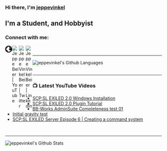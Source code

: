 ### Hi there, I'm [jeppevinkel][website]

## I'm a Student, and Hobbyist

### Connect with me:

[<img align="left" alt="jeppdev.com" width="22px" src="https://raw.githubusercontent.com/iconic/open-iconic/master/svg/globe.svg" />][website]
[<img align="left" alt="Jeppe Beier | YouTube" width="22px" src="https://cdn.jsdelivr.net/npm/simple-icons@v3/icons/youtube.svg" />][youtube]
[<img align="left" alt="Jeppe Vinkel Beier | Twitter" width="22px" src="https://cdn.jsdelivr.net/npm/simple-icons@v3/icons/twitter.svg" />][twitter]
[<img align="left" alt="Jeppe Vinkel Beier | LinkedIn" width="22px" src="https://cdn.jsdelivr.net/npm/simple-icons@v3/icons/linkedin.svg" />][linkedin]

<br />

---

<img alt="jeppevinkel's Github Languages" src="https://github-readme-stats.vercel.app/api/top-langs/?username=jeppevinkel&hide_border=true&theme=nord" />

<br />
<br />

---

### 📺 Latest YouTube Videos
<!-- YOUTUBE:START -->
- [SCP:SL EXILED 2.0 Windows Installation](https://www.youtube.com/watch?v=wEykP5PuEes)
- [SCP:SL EXILED 2.0 Plugin Tutorial](https://www.youtube.com/watch?v=gx67ziYldvk)
- [BB-Works AdminSuite Completeness test 01](https://www.youtube.com/watch?v=z8JaYqORd7M)
- [Initial gravity test](https://www.youtube.com/watch?v=RrQLjSiFzd4)
- [SCP:SL EXILED Server Episode 6 | Creating a command system](https://www.youtube.com/watch?v=Bz69JBfDv7w)
<!-- YOUTUBE:END -->

<br />

---

<img align="left" alt="jeppevinkel's Github Stats" src="https://github-readme-stats.vercel.app/api?username=jeppevinkel&show_icons=true&hide_border=true&theme=nord" />

[website]: https://jeppdev.com
[twitter]: https://twitter.com/JeppeVinkel
[youtube]: https://youtube.com/channel/UCG3yFoQHYz6IPtq34bxu3ug
[linkedin]: https://linkedin.com/in/Jeppe-Vinkel-Beier